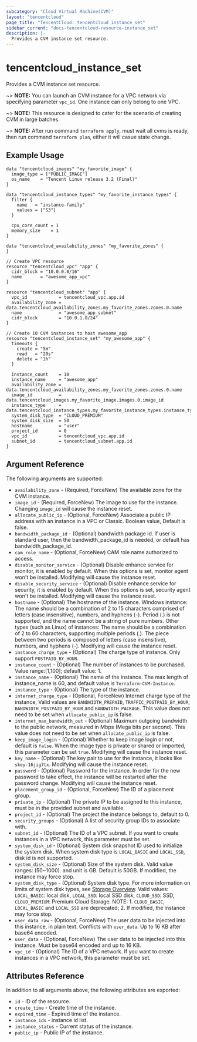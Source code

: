 ```yaml
---
subcategory: "Cloud Virtual Machine(CVM)"
layout: "tencentcloud"
page_title: "TencentCloud: tencentcloud_instance_set"
sidebar_current: "docs-tencentcloud-resource-instance_set"
description: |-
  Provides a CVM instance set resource.
---
```


# tencentcloud_instance_set

Provides a CVM instance set resource.

~> **NOTE:** You can launch an CVM instance for a VPC network via specifying parameter `vpc_id`. One instance can only belong to one VPC.

~> **NOTE:** This resource is designed to cater for the scenario of creating CVM in large batches.

~> **NOTE:** After run command `terraform apply`, must wait all cvms is ready, then run command `terraform plan`, either it will casue state change.

## Example Usage

```hcl
data "tencentcloud_images" "my_favorite_image" {
  image_type = ["PUBLIC_IMAGE"]
  os_name    = "Tencent Linux release 3.2 (Final)"
}

data "tencentcloud_instance_types" "my_favorite_instance_types" {
  filter {
    name   = "instance-family"
    values = ["S3"]
  }

  cpu_core_count = 1
  memory_size    = 1
}

data "tencentcloud_availability_zones" "my_favorite_zones" {
}

// Create VPC resource
resource "tencentcloud_vpc" "app" {
  cidr_block = "10.0.0.0/16"
  name       = "awesome_app_vpc"
}

resource "tencentcloud_subnet" "app" {
  vpc_id            = tencentcloud_vpc.app.id
  availability_zone = data.tencentcloud_availability_zones.my_favorite_zones.zones.0.name
  name              = "awesome_app_subnet"
  cidr_block        = "10.0.1.0/24"
}

// Create 10 CVM instances to host awesome_app
resource "tencentcloud_instance_set" "my_awesome_app" {
  timeouts {
    create = "5m"
    read   = "20s"
    delete = "1h"
  }

  instance_count    = 10
  instance_name     = "awesome_app"
  availability_zone = data.tencentcloud_availability_zones.my_favorite_zones.zones.0.name
  image_id          = data.tencentcloud_images.my_favorite_image.images.0.image_id
  instance_type     = data.tencentcloud_instance_types.my_favorite_instance_types.instance_types.0.instance_type
  system_disk_type  = "CLOUD_PREMIUM"
  system_disk_size  = 50
  hostname          = "user"
  project_id        = 0
  vpc_id            = tencentcloud_vpc.app.id
  subnet_id         = tencentcloud_subnet.app.id
}
```

## Argument Reference

The following arguments are supported:

* `availability_zone` - (Required, ForceNew) The available zone for the CVM instance.
* `image_id` - (Required, ForceNew) The image to use for the instance. Changing `image_id` will cause the instance reset.
* `allocate_public_ip` - (Optional, ForceNew) Associate a public IP address with an instance in a VPC or Classic. Boolean value, Default is false.
* `bandwidth_package_id` - (Optional) bandwidth package id. if user is standard user, then the bandwidth_package_id is needed, or default has bandwidth_package_id.
* `cam_role_name` - (Optional, ForceNew) CAM role name authorized to access.
* `disable_monitor_service` - (Optional) Disable enhance service for monitor, it is enabled by default. When this options is set, monitor agent won't be installed. Modifying will cause the instance reset.
* `disable_security_service` - (Optional) Disable enhance service for security, it is enabled by default. When this options is set, security agent won't be installed. Modifying will cause the instance reset.
* `hostname` - (Optional) The hostname of the instance. Windows instance: The name should be a combination of 2 to 15 characters comprised of letters (case insensitive), numbers, and hyphens (-). Period (.) is not supported, and the name cannot be a string of pure numbers. Other types (such as Linux) of instances: The name should be a combination of 2 to 60 characters, supporting multiple periods (.). The piece between two periods is composed of letters (case insensitive), numbers, and hyphens (-). Modifying will cause the instance reset.
* `instance_charge_type` - (Optional) The charge type of instance. Only support `POSTPAID_BY_HOUR`.
* `instance_count` - (Optional) The number of instances to be purchased. Value range:[1,100]; default value: 1.
* `instance_name` - (Optional) The name of the instance. The max length of instance_name is 60, and default value is `Terraform-CVM-Instance`.
* `instance_type` - (Optional) The type of the instance.
* `internet_charge_type` - (Optional, ForceNew) Internet charge type of the instance, Valid values are `BANDWIDTH_PREPAID`, `TRAFFIC_POSTPAID_BY_HOUR`, `BANDWIDTH_POSTPAID_BY_HOUR` and `BANDWIDTH_PACKAGE`. This value does not need to be set when `allocate_public_ip` is false.
* `internet_max_bandwidth_out` - (Optional) Maximum outgoing bandwidth to the public network, measured in Mbps (Mega bits per second). This value does not need to be set when `allocate_public_ip` is false.
* `keep_image_login` - (Optional) Whether to keep image login or not, default is `false`. When the image type is private or shared or imported, this parameter can be set `true`. Modifying will cause the instance reset.
* `key_name` - (Optional) The key pair to use for the instance, it looks like `skey-16jig7tx`. Modifying will cause the instance reset.
* `password` - (Optional) Password for the instance. In order for the new password to take effect, the instance will be restarted after the password change. Modifying will cause the instance reset.
* `placement_group_id` - (Optional, ForceNew) The ID of a placement group.
* `private_ip` - (Optional) The private IP to be assigned to this instance, must be in the provided subnet and available.
* `project_id` - (Optional) The project the instance belongs to, default to 0.
* `security_groups` - (Optional) A list of security group IDs to associate with.
* `subnet_id` - (Optional) The ID of a VPC subnet. If you want to create instances in a VPC network, this parameter must be set.
* `system_disk_id` - (Optional) System disk snapshot ID used to initialize the system disk. When system disk type is `LOCAL_BASIC` and `LOCAL_SSD`, disk id is not supported.
* `system_disk_size` - (Optional) Size of the system disk. Valid value ranges: (50~1000). and unit is GB. Default is 50GB. If modified, the instance may force stop.
* `system_disk_type` - (Optional) System disk type. For more information on limits of system disk types, see [Storage Overview](https://intl.cloud.tencent.com/document/product/213/4952). Valid values: `LOCAL_BASIC`: local disk, `LOCAL_SSD`: local SSD disk, `CLOUD_SSD`: SSD, `CLOUD_PREMIUM`: Premium Cloud Storage. NOTE: 1. `CLOUD_BASIC`, `LOCAL_BASIC` and `LOCAL_SSD` are deprecated; 2. If modified, the instance may force stop.
* `user_data_raw` - (Optional, ForceNew) The user data to be injected into this instance, in plain text. Conflicts with `user_data`. Up to 16 KB after base64 encoded.
* `user_data` - (Optional, ForceNew) The user data to be injected into this instance. Must be base64 encoded and up to 16 KB.
* `vpc_id` - (Optional) The ID of a VPC network. If you want to create instances in a VPC network, this parameter must be set.

## Attributes Reference

In addition to all arguments above, the following attributes are exported:

* `id` - ID of the resource.
* `create_time` - Create time of the instance.
* `expired_time` - Expired time of the instance.
* `instance_ids` - instance id list.
* `instance_status` - Current status of the instance.
* `public_ip` - Public IP of the instance.


